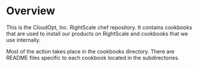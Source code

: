 Overview
========

This is the CloudOpt, Inc. RightScale chef repository.  It contains cookbooks that are used to install our products on RightScale and cookbooks that we use internally.

Most of the action takes place in the cookbooks directory.  There are README files specific to each cookbook located in the subdirectories.